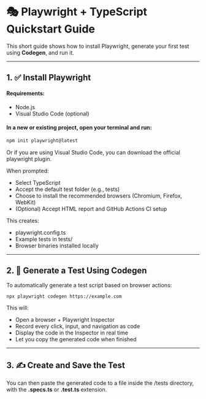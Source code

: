 # 🎭 Playwright + TypeScript Quickstart Guide

This short guide shows how to install Playwright, generate your first test using **Codegen**, and run it.

---

## 1. ✅ Install Playwright
#### Requirements:
- Node.js
- Visual Studio Code (optional)

#### In a new or existing project, open your terminal and run:

```bash
npm init playwright@latest
```

Or if you are using Visual Studio Code, you can download the official playwright plugin.

When prompted:
- Select TypeScript
- Accept the default test folder (e.g., tests)
- Choose to install the recommended browsers (Chromium, Firefox, WebKit)
- (Optional) Accept HTML report and GitHub Actions CI setup

This creates:
- playwright.config.ts
- Example tests in tests/
- Browser binaries installed locally

---

## 2. 🎥 Generate a Test Using Codegen

To automatically generate a test script based on browser actions:

```
npx playwright codegen https://example.com
```

This will:
- Open a browser + Playwright Inspector
- Record every click, input, and navigation as code
- Display the code in the Inspector in real time
- Let you copy the generated code when finished

---

## 3. ✍️ Create and Save the Test
You can then paste the generated code to a file inside the /tests directory, with the **.specs.ts** or **.test.ts** extension.
